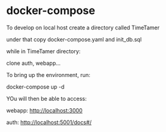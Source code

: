# docker-compose
To develop on local host create a directory called TimeTamer

under that copy docker-compose.yaml and init_db.sql

while in TimeTamer directory:

clone auth, webapp...

To bring up the environment, run:

docker-compose up -d

YOu will then be able to access: 

webapp: [http://localhost:3000](http://localhost:3000/)

auth: [http://localhost:5001/docs#/](http://localhost:5001/docs#/)

